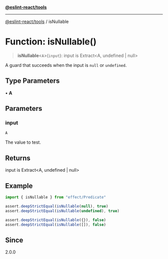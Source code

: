[**@eslint-react/tools**](../README.md)

***

[@eslint-react/tools](../README.md) / isNullable

# Function: isNullable()

> **isNullable**\<`A`\>(`input`): input is Extract\<A, undefined \| null\>

A guard that succeeds when the input is `null` or `undefined`.

## Type Parameters

• **A**

## Parameters

### input

`A`

The value to test.

## Returns

input is Extract\<A, undefined \| null\>

## Example

```ts
import { isNullable } from "effect/Predicate"

assert.deepStrictEqual(isNullable(null), true)
assert.deepStrictEqual(isNullable(undefined), true)

assert.deepStrictEqual(isNullable({}), false)
assert.deepStrictEqual(isNullable([]), false)
```

## Since

2.0.0
